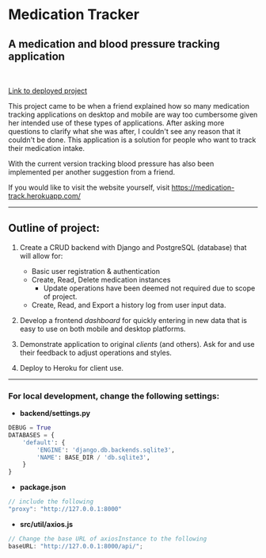 # Medication Tracker

## A medication and blood pressure tracking application

<br>

[Link to deployed project](https://medication-track.herokuapp.com/)

This project came to be when a friend explained how so many medication
tracking applications on desktop and mobile are way too cumbersome given her intended
use of these types of applications. After asking more questions to clarify what she was after,
I couldn't see any reason that it couldn't be done. This application is a solution for
people who want to track their medication intake.

With the current version tracking blood pressure has also been implemented per another
suggestion from a friend.

If you would like to visit the website yourself, visit https://medication-track.herokuapp.com/

---

## Outline of project:

1. Create a CRUD backend with Django and PostgreSQL (database) that will allow for:

   - Basic user registration & authentication
   - Create, Read, Delete medication instances
     - Update operations have been deemed not required due to scope of project.
   - Create, Read, and Export a history log from user input data.

2. Develop a frontend _dashboard_ for quickly entering in new data that is easy to use
   on both mobile and desktop platforms.
3. Demonstrate application to original _clients_ (and others). Ask for and use their feedback to
   adjust operations and styles.
4. Deploy to Heroku for client use.

---

### For local development, change the following settings:

- **backend/settings.py**

```python
DEBUG = True
DATABASES = {
    'default': {
        'ENGINE': 'django.db.backends.sqlite3',
        'NAME': BASE_DIR / 'db.sqlite3',
    }
}
```

- **package.json**

```js
// include the following
"proxy": "http://127.0.0.1:8000"
```

- **src/util/axios.js**

```js
// Change the base URL of axiosInstance to the following
baseURL: "http://127.0.0.1:8000/api/";
```
